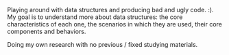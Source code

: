 Playing around with data structures and producing bad and ugly code. :). My goal is to understand more about data structures: the core characteristics of each one, the scenarios in which they are used, their core components and behaviors. 

Doing my own research with no previous / fixed studying materials. 


